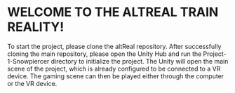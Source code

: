# WELCOME TO THE ALTREAL TRAIN REALITY!

To start the project, please clone the altReal repository. After successfully cloning the main repository, please open the Unity Hub and run the Project-1-Snowpiercer directory to initialize the project. The Unity will open the main scene of the project, which is already configured to be connected to a VR device. The gaming scene can then be played either through the computer or the VR device.

